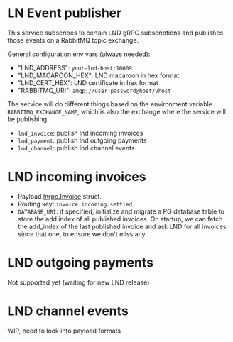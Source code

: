 # LN Event publisher

This service subscribes to certain LND gRPC subscriptions and publishes those events on a RabbitMQ topic exchange.

General configuration env vars (always needed):
- "LND_ADDRESS": `your-lnd-host:10009`
- "LND_MACAROON_HEX": LND macaroon in hex format
- "LND_CERT_HEX": LND certificate in hex format
- "RABBITMQ_URI": `amqp://user:password@host/vhost`

The service will do different things based on the environment variable `RABBITMQ_EXCHANGE_NAME`, which is also the exchange where the service will be publishing.

- `lnd_invoice`: publish lnd incoming invoices 
- `lnd_payment`: publish lnd outgoing payments
- `lnd_channel`: publish lnd channel events
# LND incoming invoices
- Payload [lnrpc.Invoice](https://github.com/lightningnetwork/lnd/blob/master/lnrpc/lightning.pb.go#L11597) struct.
- Routing key: `invoice.incoming.settled`
- `DATABASE_URI`: if specified, initialize and migrate a PG database table to store the add index of all published invoices. On startup, we can fetch the add_index of the last published invoice and ask LND for all invoices since that one, to ensure we don't miss any.
# LND outgoing payments
Not supported yet (waiting for new LND release)
# LND channel events
WIP, need to look into payload formats
